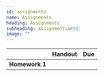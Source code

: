 ```yaml
---
id: assignments
name: Assignments
heading: Assignments
subheading: Assignments&#58;
image: ""
---
```



|           | Handout                | Due
|-----------|------------------------|---------
| **Homework 1**   |      | 

<br/> 

<br/> 

